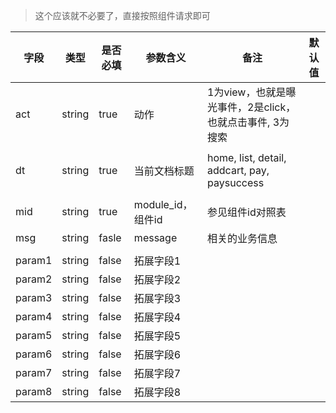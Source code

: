 

> 这个应该就不必要了，直接按照组件请求即可

| 字段   | 类型   | 是否必填 | 参数含义           | 备注                                                     | 默认值 |
| ------ | ------ | -------- | ------------------ | -------------------------------------------------------- | ------ |
| act    | string | true     | 动作               | 1为view，也就是曝光事件，2是click，也就点击事件, 3为搜索 |        |
|        |        |          |                    |                                                          |        |
| dt     | string | true     | 当前文档标题       | home, list, detail, addcart, pay, paysuccess             |        |
|        |        |          |                    |                                                          |        |
| mid    | string | true     | module_id， 组件id | 参见组件id对照表                                         |        |
| msg    | string | fasle    | message            | 相关的业务信息                                           |        |
|        |        |          |                    |                                                          |        |
| param1 | string | false    | 拓展字段1          |                                                          |        |
| param2 | string | false    | 拓展字段2          |                                                          |        |
| param3 | string | false    | 拓展字段3          |                                                          |        |
| param4 | string | false    | 拓展字段4          |                                                          |        |
| param5 | string | false    | 拓展字段5          |                                                          |        |
| param6 | string | false    | 拓展字段6          |                                                          |        |
| param7 | string | false    | 拓展字段7          |                                                          |        |
| param8 | string | false    | 拓展字段8          |                                                          |        |

